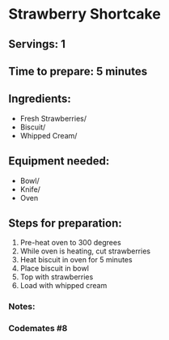 # Strawberry Shortcake

## Servings: 1

## Time to prepare: 5 minutes

## Ingredients:
- Fresh Strawberries/
- Biscuit/
- Whipped Cream/

## Equipment needed:
- Bowl/
- Knife/
- Oven

## Steps for preparation:
1. Pre-heat oven to 300 degrees
2. While oven is heating, cut strawberries
3. Heat biscuit in oven for 5 minutes
4. Place biscuit in bowl
5. Top with strawberries
6. Load with whipped cream

### Notes:

### Codemates #8
